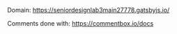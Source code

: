 Domain: https://seniordesignlab3main27778.gatsbyjs.io/

Comments done with: https://commentbox.io/docs

